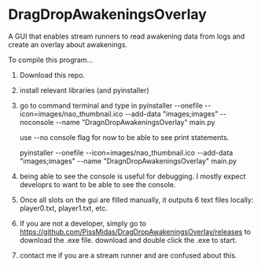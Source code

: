 # DragDropAwakeningsOverlay
A GUI that enables stream runners to read awakening data from logs and create an overlay about awakenings.



To compile this program...
1. Download this repo.
2. install relevant libraries (and pyinstaller)
3. go to command terminal and type in
   pyinstaller --onefile --icon=images/nao_thumbnail.ico --add-data "images;images" --noconsole --name "DragnDropAwakeningsOverlay" main.py

   use --no console flag for now to be able to see print statements.


   pyinstaller --onefile --icon=images/nao_thumbnail.ico --add-data "images;images" --name "DragnDropAwakeningsOverlay" main.py


4. being able to see the console is useful for debugging. I mostly expect developrs to want to be able to see the console.
5. Once all slots on the gui are filled manually, it outputs 6 text files locally: player0.txt, player1.txt, etc.
6. If you are not a developer, simply go to https://github.com/PissMidas/DragDropAwakeningsOverlay/releases to download the .exe file. download and double click the .exe to start.
7. contact me if you are a stream runner and are confused about this.
